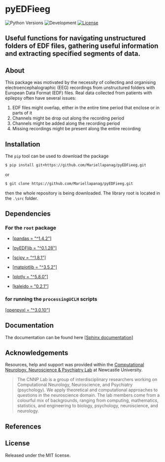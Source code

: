 # pyEDFieeg

![Python Versions](https://img.shields.io/badge/python-^3.8<3.11-blue)
![Development](https://img.shields.io/badge/development-active-green.svg)
[![License](https://img.shields.io/github/license/mariellaPanag/pyEDFieeg.svg)](https://github.com/Mariellapanag/pyEDFieeg/blob/main/LICENSE)

##  Useful functions for navigating unstructured folders of EDF files, gathering useful information and extracting specified segments of data.

## About

This package was motivated by the necessity of collecting and organising electroencephalographic (EEG) recordings from unstructured folders with European Data Format (EDF) files.
Real data collected from patients with epilepsy often have several issues:
1. EDF files might overlap, either in the entire time period that enclose or in parts of it
2. Channels might be drop out along the recording period
3. Channels might be added along the recording period
4. Missing recordings might be present along the entire recording

## Installation

The ```pip``` tool can be used to download the package

```bash
$ pip install git+https://github.com/Mariellapanag/pyEDFieeg.git
```
or

```bash
$ git clone https://github.com/Mariellapanag/pyEDFieeg.git
```
then the whole repository is being downloaded. The library root is located in the ```.\src``` folder.

## Dependencies

### For the ```root``` package

* [[pandas = "^1.4.2"]](https://pandas.pydata.org/)

* [[pyEDFlib = "^0.1.28"]](https://pypi.org/project/pyEDFlib/)

* [[scipy = "^1.8.1"]](http://scipy.org)

* [[matplotlib = "^3.5.2"]](https://matplotlib.org)

* [[plotly = "^5.8.0"]](https://plotly.com/python/)

* [[kaleido = "0.2.1"]](https://pypi.org/project/kaleido/)

### for running the ```processingUCLH``` scripts

[[openpyxl = "^3.0.10"]](https://openpyxl.readthedocs.io/en/stable/)

## Documentation

The documentation can be found here [[Sphinx documentation]](https://mariellapanag.github.io/pyEDFieeg/)


## Acknowledgements

Resources, help and support was provided within the [Computational Neurology, Neuroscience & Psychiatry Lab](https://sites.google.com/view/cnnp-lab/home) at Newcastle University.
> The CNNP Lab is a group of interdisciplinary researchers working on Computational Neurology, Neuroscience, and Psychiatry (psychology). 
> We apply theoretical and computational approaches to questions in the neuroscience domain. The lab members come from a colourful mix of backgrounds, ranging from computing, 
>mathematics, statistics, and engineering to biology, psychology, neuroscience, and neurology.


## References

## License

Released under the MIT license.



